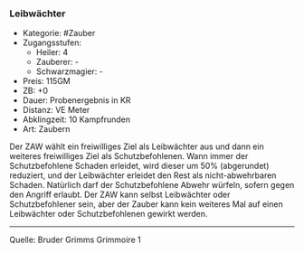 ### Leibwächter

- Kategorie: #Zauber
- Zugangsstufen:
  - Heiler: 4
  - Zauberer: -
  - Schwarzmagier: -
- Preis: 115GM
- ZB: +0
- Dauer: Probenergebnis in KR
- Distanz: VE Meter
- Abklingzeit: 10 Kampfrunden
- Art: Zaubern

Der ZAW wählt ein freiwilliges Ziel als Leibwächter aus und dann ein weiteres freiwilliges Ziel als Schutzbefohlenen. Wann immer der Schutzbefohlene Schaden erleidet, wird dieser um 50% (abgerundet) reduziert, und der Leibwächter erleidet den Rest als nicht-abwehrbaren Schaden. Natürlich darf der Schutzbefohlene Abwehr würfeln, sofern gegen den Angriff erlaubt. Der ZAW kann selbst Leibwächter oder Schutzbefohlener sein, aber der Zauber kann kein weiteres Mal auf einen Leibwächter oder Schutzbefohlenen gewirkt werden.

---

Quelle: Bruder Grimms Grimmoire 1
